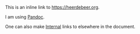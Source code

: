 This is an inline link to <https://heerdebeer.org>.

I am using [Pandoc](http://pandoc.org).

One can also make [Internal](#internal) links to elsewhere in the document.

[my website]: https://heerdebeer.org "My personal web site"
